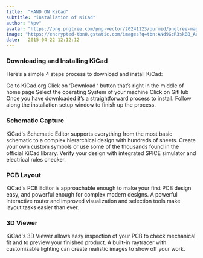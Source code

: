 ```yaml
---
title:  "HAND ON KiCad"
subtitle: "installation of KiCad"
author: "Npv"
avatar: "https://png.pngtree.com/png-vector/20241123/ourmid/pngtree-magical-book-world-illustration-png-image_14551987.png"
image: "https://encrypted-tbn0.gstatic.com/images?q=tbn:ANd9GcR3skBB_AudQ1he9hBstfh41d_S6d6hT8QR_w&s"
date:   2015-04-22 12:12:12
---
```


### Downloading and Installing KiCad
Here’s a simple 4 steps process to download and install KiCad:

Go to KiCad.org
Click on ‘Download ‘ button that’s right in the middle of home page
Select the operating System of your machine
Click on GitHub
Once you have downloaded it’s a straightforward process to install. Follow along the installation setup window to finish up the process.

### Schematic Capture
KiCad's Schematic Editor supports everything from the most basic schematic to a complex hierarchical design with hundreds of sheets. Create your own custom symbols or use some of the thousands found in the official KiCad library. Verify your design with integrated SPICE simulator and electrical rules checker.

### PCB Layout
KiCad's PCB Editor is approachable enough to make your first PCB design easy, and powerful enough for complex modern designs. A powerful interactive router and improved visualization and selection tools make layout tasks easier than ever.

### 3D Viewer
KiCad's 3D Viewer allows easy inspection of your PCB to check mechanical fit and to preview your finished product. A built-in raytracer with customizable lighting can create realistic images to show off your work.






